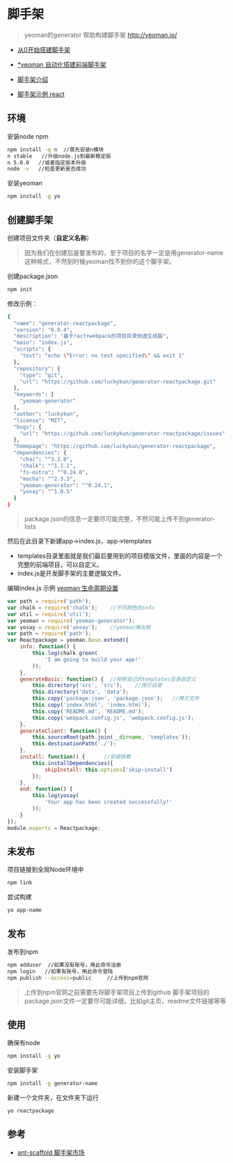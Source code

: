 # 脚手架

>yeoman的generator 帮助构建脚手架 http://yeoman.io/

- [从0开始搭建脚手架](https://segmentfault.com/a/1190000006190814)
- [*yeoman 自动化搭建前端脚手架](http://luckykun.com/work/2016-09-01/yeoman-reactpackage.html)
- [脚手架介绍](http://www.cnblogs.com/ihardcoder/p/6648423.html)

- [脚手架示例 react](https://github.com/bodyno/react-starter-kit)

## 环境

安装node npm

```sh
npm install -g n  //首先安装n模块
n stable   //升级node.js到最新稳定版
n 5.0.0   //或者指定版本升级
node -v   //检查更新是否成功
```

安装yeoman

```sh
npm install -g yo
```

## 创建脚手架

创建项目文件夹（**自定义名称**）
>因为我们在创建后是要发布的，至于项目的名字一定是用generator-name这种格式，不然到时候yeoman找不到你的这个脚手架。

创建package.json

```sh
npm init
```

修改示例：

```sh
{
  "name": "generator-reactpackage",
  "version": "0.0.4",
  "description": "基于ract+webpack的项目目录快速生成器",
  "main": "index.js",
  "scripts": {
    "test": "echo \"Error: no test specified\" && exit 1"
  },
  "repository": {
    "type": "git",
    "url": "https://github.com/luckykun/generator-reactpackage.git"
  },
  "keywords": [
    "yeoman-generator"
  ],
  "author": "luckykun",
  "license": "MIT",
  "bugs": {
    "url": "https://github.com/luckykun/generator-reactpackage/issues"
  },
  "homepage": "https://github.com/luckykun/generator-reactpackage",
  "dependencies": {
    "chai": "^3.3.0",
    "chalk": "^1.1.1",
    "fs-extra": "^0.24.0",
    "mocha": "^2.3.3",
    "yeoman-generator": "^0.24.1",
    "yosay": "^1.0.5"
  }
}
```

>package.json的信息一定要尽可能完整，不然可能上传不到generator-lists

然后在此目录下新建app->index.js，app->templates

- templates目录里面就是我们最后要用到的项目模版文件，里面的内容是一个完整的前端项目，可以自定义。
- index.js是开发脚手架的主要逻辑文件。

编辑index.js 示例 [yeoman 生命周期设置](http://yeoman.io/authoring/running-context.html)

```js
var path = require('path');
var chalk = require('chalk');    //不同颜色的info
var util = require('util');
var yeoman = require('yeoman-generator');
var yosay = require('yosay');    //yeoman弹出框
var path = require('path');
var Reactpackage = yeoman.Base.extend({
    info: function() {
        this.log(chalk.green(
            'I am going to build your app!'
        ));
    },
    generateBasic: function() {  //按照自己的templates目录自定义
        this.directory('src', 'src');    //拷贝目录
        this.directory('data', 'data');
        this.copy('package.json', 'package.json');   //拷贝文件
        this.copy('index.html', 'index.html');
        this.copy('README.md', 'README.md');
        this.copy('webpack.config.js', 'webpack.config.js');
    },
    generateClient: function() {
        this.sourceRoot(path.join(__dirname, 'templates'));
        this.destinationPath('./');
    },
    install: function() {      //安装依赖
        this.installDependencies({
            skipInstall: this.options['skip-install']
        });
    },
    end: function() {
        this.log(yosay(
            'Your app has been created successfully!'
        ));
    }
});
module.exports = Reactpackage;
```

## 未发布

项目链接到全局Node环境中

```sh
npm link
```

尝试构建

```sh
yo app-name
```

## 发布

发布到npm

```sh
npm adduser  //如果没有账号，用此命令注册
npm login   //如果有账号，用此命令登陆
npm publish --access=public     //上传到npm官网
```

>上传到npm官网之前需要先将脚手架项目上传到github
脚手架项目的package.json文件一定要尽可能详细，比如git主页，readme文件链接等等

## 使用

确保有node

```sh
npm install -g yo
```

安装脚手架

```sh
npm install -g generator-name
```

新建一个文件夹，在文件夹下运行

```sh
yo reactpackage
```

## 参考

- [ant-scaffold 脚手架市场](http://scaffold.ant.design)
